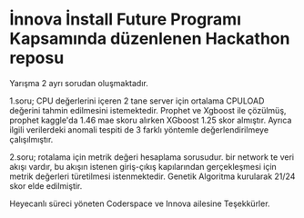 
# İnnova İnstall Future Programı Kapsamında düzenlenen Hackathon reposu 

Yarışma 2 ayrı sorudan oluşmaktadır. 

1.soru; 
CPU değerlerini içeren 2 tane server için ortalama CPULOAD değerini tahmin edilmesini istemektedir. Prophet ve Xgboost ile çözülmüş, prophet kaggle'da 1.46 mae skoru alırken XGboost 1.25 skor almıştır. 
Ayrıca ilgili verilerdeki anomali tespiti de 3 farklı yöntemle değerlendirilmeye çalışılmıştır. 

2.soru;
rotalama için metrik değeri hesaplama sorusudur. bir network te veri akışı vardır, bu akışın istenen giriş-çıkış kapılarından gerçekleşmesi için metrik değerleri türetilmesi istenmektedir. Genetik Algoritma kurularak 21/24 skor elde edilmiştir. 


Heyecanlı süreci yöneten Coderspace ve Innova ailesine Teşekkürler. 
  
